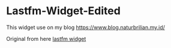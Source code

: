 # Lastfm-Widget-Edited

This widget use on my blog https://www.blog.naturbrilian.my.id/

Original from here [lastfm widget](https://www.rxbrad.com/2023/06/29/last-fm-widget-for-wordpress/)
